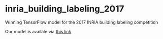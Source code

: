 # inria_building_labeling_2017
Winning TensorFlow model for the 2017 INRIA building labeling competition

Our model is availale via [this link](https://drive.google.com/open?id=1ms3wKABE4Hjo-y30E7bUutf7nwBvqFk8)